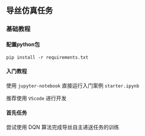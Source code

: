 ## 导丝仿真任务


### 基础教程

#### 配置python包

```shell
pip install -r requirements.txt
```

#### 入门教程

使用 `jupyter-notebook` 直接运行入门案例 `starter.ipynb`

推荐使用 `VScode` 进行开发


#### 首先任务

尝试使用 DQN 算法完成导丝自主递送任务的训练